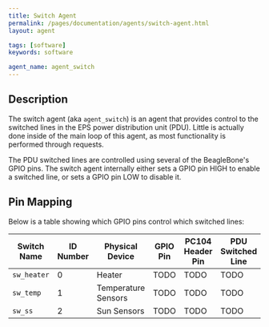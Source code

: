```yaml
---
title: Switch Agent
permalink: /pages/documentation/agents/switch-agent.html
layout: agent

tags: [software]
keywords: software

agent_name: agent_switch
---
```



## Description
The switch agent (aka `agent_switch`) is an agent that provides control to the switched lines in the EPS power distribution unit (PDU). Little is actually done inside of the main loop of this agent, as most functionality is performed through requests.

The PDU switched lines are controlled using several of the BeagleBone's GPIO pins. The switch agent internally either sets a GPIO pin HIGH to enable a switched line, or sets a GPIO pin LOW to disable it.


## Pin Mapping
Below is a table showing which GPIO pins control which switched lines:

| Switch Name | ID Number |   Physical Device   | GPIO Pin | PC104 Header Pin | PDU Switched Line |
| ----------- | --------- | ------------------- | -------- | ---------------- | ----------------- |
| `sw_heater` |     0     |        Heater       |  TODO    |       TODO       |       TODO        |
| `sw_temp`   |     1     | Temperature Sensors |  TODO    |       TODO       |       TODO        |
| `sw_ss`     |     2     |      Sun Sensors    |  TODO    |       TODO       |       TODO        |
